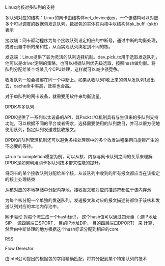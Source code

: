 Linux内核对多队列的支持

多队列对应的结构：Linux的网卡由结构体net_device表示，一个该结构可以对应多个可以调度的数据包发送队列，数据包的实体在内核中以结构体sk_buff（skb）表示

接收端：网卡驱动程序为每个接收队列设定相应的中断号，通过中断的均衡处理，或者设置中断的亲和性，从而实现队列绑定到不同的核。

发送端：Linux提供了较为灵活的队列选择机制。dev_pick_tx用于选取发送队列，他可以是driver定制的策略，也可以根据队列优先级选取，按照hash做均衡。将队列分配给某个或某几个CPU处理，这样就可以减少锁竞争。

收发队列一般会被绑在同一个中断上。如果从收队列1收上来的包从发队列1发出去，cache命中率高，效率也会高。

对于单队列的网卡设备，就需要用软件来均衡流量。

DPDK与多队列

DPDK提供了一系列以太设备的API，其Packt I/O机制具有与生俱来的多队列支持功能，可以根据不同的平台或者需求，选择需要使用的队列数目，并可以很方便地使用队列，指定队列发送或接收报文。

DPDK的队列管理机制还可以避免多核处理器中的多个收发进程采用自旋锁产生的不必要的等待。

以run to completion模型为例，可以从核、内存与网卡队列之间的关系来理解DPDK是如何利用网卡多队列技术带来性能的提升。

将网卡的某个接收队列分配给某个核，从该队列中收到的所有报文都应当在该指定的核上处理结束

从核对应的本地存储中分配内存池，接收报文和对应的描述符都位于该内存池

为每个核分配一个单独的发送队列，发送报文和对应的报文描述符都位于该核和发送队列对应的本地内存池中。

网卡驱动
对每个流生成一个hash标识， 这个hash值可以通过四元组（ 源IP地址
SIP， 源四层端口SPORT， 目的IP地址DIP， 目的四层端口DPORT） 来
计算， 然后由中断处理的地方根据这个hash标识分配到相应的core

RSS

Flow Derector

由Intel公司提出的根据包的字段精确匹配，将其分配到某个特定队列的技术